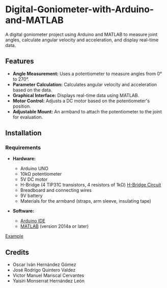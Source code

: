 # Digital-Goniometer-with-Arduino-and-MATLAB
A digital goniometer project using Arduino and MATLAB to measure joint angles, calculate angular velocity and acceleration, and display real-time data.

## Features

- **Angle Measurement:** Uses a potentiometer to measure angles from 0° to 270°.
- **Parameter Calculation:** Calculates angular velocity and acceleration based on the data.
- **Graphical Interface:** Displays real-time data using MATLAB.
- **Motor Control:** Adjusts a DC motor based on the potentiometer's position.
- **Adjustable Mount:** An armband to attach the potentiometer to the joint for evaluation.

## Installation

### Requirements

- **Hardware:**
  - Arduino UNO
  - 10kΩ potentiometer
  - 5V DC motor
  - H-Bridge (4 TIP31C transistors, 4 resistors of 1kΩ)
  [H-Bridge Circuit](images/HBridge.png)
  - Breadboard and connecting wires
  - 9V battery
  - Materials for the armband (straps, arm sleeve, insulating tape)

- **Software:**
  - [Arduino IDE](https://www.arduino.cc/en/software)
  - [MATLAB](https://www.mathworks.com/) (version 2014a or later)

[Example](images/goniometer.png)

## Credits

- Oscar Iván Hernández Gómez
- José Rodrigo Quintero Valdez
- Victor Manuel Mariscal Cervantes
- Yaisiri Monserrat Hernández León
